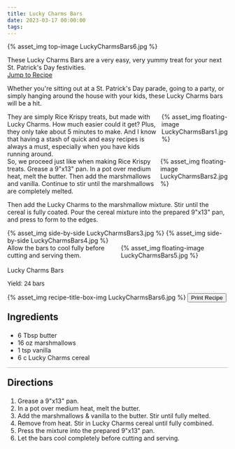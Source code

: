```yaml
---
title: Lucky Charms Bars
date: 2023-03-17 00:00:00
tags:
---
```


{% asset_img top-image LuckyCharmsBars6.jpg %}
<div class="post-body">
These Lucky Charms Bars are a very easy, very yummy treat for your next St. Patrick's Day festivities.

<br>
<!--more-->

<a class="jump-to-recipe-btn" href="#recipejump"> 
    Jump to Recipe
</a>

Whether you're sitting out at a St. Patrick's Day parade, going to a party, or simply hanging around the house with your kids, these Lucky Charms bars will be a hit. 

<div style="display:flex;">
They are simply Rice Krispy treats, but made with Lucky Charms. How much easier could it get? Plus, they only take about 5 minutes to make. And I know that having a stash of quick and easy recipes is always a must, especially when you have kids running around.
<div>
    {% asset_img floating-image LuckyCharmsBars1.jpg %}
</div>
</div>

<div style="display:flex;">
So, we proceed just like when making Rice Krispy treats. Grease a 9"x13" pan. In a pot over medium heat, melt the butter. Then add the marshmallows and vanilla. Continue to stir until the marshmallows are completely melted.
<div>
    {% asset_img floating-image LuckyCharmsBars2.jpg %}
</div>
</div>

Then add the Lucky Charms to the marshmallow mixture. Stir until the cereal is fully coated. Pour the cereal mixture into the prepared 9"x13" pan, and press to form to the edges. 
<div style="display:flex;">
    {% asset_img side-by-side LuckyCharmsBars3.jpg %}
    {% asset_img side-by-side LuckyCharmsBars4.jpg %}
</div>

<div style="display:flex;">
Allow the bars to cool fully before cutting and serving them. 
<div>
    {% asset_img floating-image LuckyCharmsBars5.jpg %}
</div>
</div>

<br>
</div>

<div id="recipejump"></div>
<div id="recipe">
    <div class="recipe-box">
        <div class="recipe-title-box">
            <div>
                <div class="recipe-title-box-title">
                    <div class="recipe-title-box-header">Lucky Charms Bars</div>
                </div>
                <p class="recipe-title-box-title" style="font-family: Arial;">Yield: 24 bars </p>
            </div>
            {% asset_img recipe-title-box-img LuckyCharmsBars6.jpg %}
            <button class="print-recipe"
                    type="button"
                    onclick="printDIV('recipe')" >
                Print Recipe
            </button>
        </div>
        <p style="font-size:150%;"><b>Ingredients</b></p>
        <ul class="post-body">
                <li>6 Tbsp butter</li>
                <li>16 oz marshmallows</li>
                <li>1 tsp vanilla</li>
                <li>6 c Lucky Charms cereal</li>
        </ul>
        <hr style="height:1px;background-color:rgb(189, 189, 189) ">
        <p style="font-size:150%;"><b>Directions</b></p>
        <ol class="post-body">
            <li>Grease a 9"x13" pan.</li>
            <li>In a pot over medium heat, melt the butter.</li>
            <li>Add the marshmallows & vanilla to the butter. Stir until fully melted.</li>
            <li>Remove from heat. Stir in Lucky Charms cereal until fully combined.</li>
            <li>Press the mixture into the prepared 9"x13" pan.</li>
            <li>Let the bars cool completely before cutting and serving.</li>
        </ol> 
    </div>
</div>

<br>
